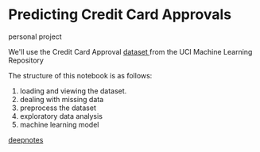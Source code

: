 # Predicting Credit Card Approvals
personal project

We'll use the Credit Card Approval <a href='http://archive.ics.uci.edu/ml/datasets/credit+approval'>dataset </a>from the UCI Machine Learning Repository 


The structure of this notebook is as follows:
1. loading and viewing the dataset.
2. dealing with missing data
3. preprocess the dataset
4. exploratory data analysis 
5. machine learning model

<a href='https://deepnote.com/@meryem-mahmoud/Predicting-Credit-Card-Approvals-1f1ed477-88fa-4756-bd44-7f99bec11ae2'> deepnotes</a>
